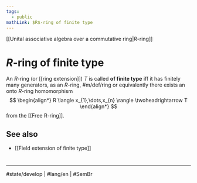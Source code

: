 ```yaml
---
tags:
  - public
mathLink: $R$-ring of finite type
---
```

[[Unital associative algebra over a commutative ring|$R$-ring]]
# $R$-ring of finite type

An $R$-ring (or [[ring extension]]) $T$ is called **of finite type** iff it has finitely many generators, as an $R$-ring, #m/def/ring
or equivalently there exists an onto $R$-ring homomorphism
$$
\begin{align*}
R \langle x_{1},\dots,x_{n} \rangle \twoheadrightarrow T
\end{align*}
$$
from the [[Free R-ring]].

## See also

- [[Field extension of finite type]]

#
---
#state/develop | #lang/en | #SemBr
